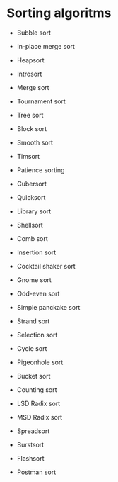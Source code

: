 # Sorting algoritms

- Bubble sort
- In-place merge sort
- Heapsort
- Introsort
- Merge sort
- Tournament sort
- Tree sort
- Block sort
- Smooth sort
- Timsort
- Patience sorting
- Cubersort
- Quicksort
- Library sort
- Shellsort
- Comb sort
- Insertion sort
- Cocktail shaker sort
- Gnome sort
- Odd-even sort
- Simple panckake sort
- Strand sort
- Selection sort
- Cycle sort

- Pigeonhole sort
- Bucket sort
- Counting sort
- LSD Radix sort
- MSD Radix sort
- Spreadsort
- Burstsort
- Flashsort
- Postman sort
